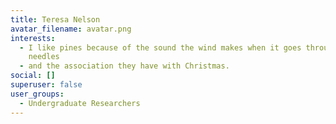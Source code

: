 ```yaml
---
title: Teresa Nelson
avatar_filename: avatar.png
interests:
  - I like pines because of the sound the wind makes when it goes through the
    needles
  - and the association they have with Christmas.
social: []
superuser: false
user_groups:
  - Undergraduate Researchers
---
```

